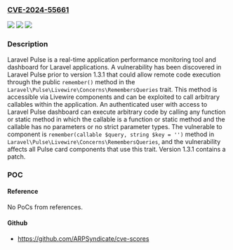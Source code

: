 ### [CVE-2024-55661](https://cve.mitre.org/cgi-bin/cvename.cgi?name=CVE-2024-55661)
![](https://img.shields.io/static/v1?label=Product&message=pulse&color=blue)
![](https://img.shields.io/static/v1?label=Version&message=%3D%20%3C%201.3.1%20&color=brighgreen)
![](https://img.shields.io/static/v1?label=Vulnerability&message=CWE-94%3A%20Improper%20Control%20of%20Generation%20of%20Code%20('Code%20Injection')&color=brighgreen)

### Description

Laravel Pulse is a real-time application performance monitoring tool and dashboard for Laravel applications. A vulnerability has been discovered in Laravel Pulse prior to version 1.3.1 that could allow remote code execution through the public `remember()` method in the `Laravel\Pulse\Livewire\Concerns\RemembersQueries` trait. This method is accessible via Livewire components and can be exploited to call arbitrary callables within the application. An authenticated user with access to Laravel Pulse dashboard can execute arbitrary code by calling any function or static method in which the callable is a function or static method and the callable has no parameters or no strict parameter types. The vulnerable to component is `remember(callable $query, string $key = '')` method in `Laravel\Pulse\Livewire\Concerns\RemembersQueries`, and the vulnerability affects all Pulse card components that use this trait. Version 1.3.1 contains a patch.

### POC

#### Reference
No PoCs from references.

#### Github
- https://github.com/ARPSyndicate/cve-scores

